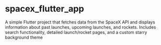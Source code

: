 # spacex_flutter_app
A simple Flutter project that fetches data from the SpaceX API and displays information about past launches, upcoming launches, and rockets. Includes search functionality, detailed launch/rocket pages, and a custom starry background theme
